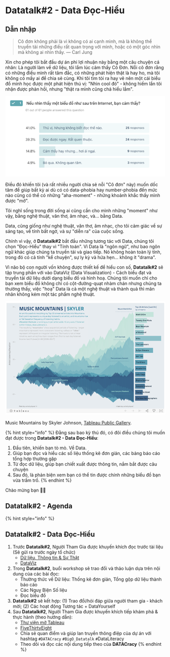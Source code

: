 # Datatalk\#2 - Data Đọc-Hiểu

## Dẫn nhập

> Cô đơn không phải là vì không có ai cạnh mình, mà là không thể truyền tải những điều rất quan trọng với mình, hoặc có một góc nhìn mà không ai nhìn thấy. — Carl Jung

Xin cho phép tôi bắt đầu dự án phi lợi nhuận này bằng một câu chuyện cá nhân: Là người làm về dữ liệu, tôi lắm lúc cảm thấy Cô Đơn. Nỗi cô đơn rằng có những điều mình rất tâm đắc, có những phát hiện thật là hay ho, mà tôi không có mấy ai để chia sẻ cùng. Khi tôi tìm tòi ra hay vẽ nên một cái biểu đồ minh học được một phát hiện thú vị: "Nhìn cool đó" - không hiếm lần tôi nhận được phản hồi, nhưng "thật ra mình cũng chả hiểu lắm".

![Kh&#x1EA3;o s&#xE1;t t&#x1EEB; DATAcracy Persona](../.gitbook/assets/image%20%2842%29.png)

Điều đó khiến tôi \(và rất nhiều người chia sẻ nỗi "Cô đơn" này\) muốn dốc tâm để giúp bất kỳ ai dù có có data-phobia hay number-phobia đến mức nào cũng có thể có những "aha-moment" - những khoảnh khắc thấy mình được "mở".

Tôi nghĩ sống trong đời sống ai cũng cần cho mình những "moment" như vậy, bằng nghệ thuật, văn thơ, âm nhạc, và... bằng Data.

Data, cũng giống như nghệ thuật, văn thơ, âm nhạc, cho tôi cảm giác về sự sáng tạo, về tính bất ngờ, và sự "diễn ra" của cuộc sống.

Chính vì vậy, ở **Datatalk\#2** bắt đầu những tương tác với Data, chúng tôi chọn "Đọc-Hiểu" thay vì "Tính toán". Vì Data là "ngôn ngữ", như bao ngôn ngữ khác giúp chúng ta truyền tải và giao tiếp. Nó không hoàn toàn lý tính, trong đó có cả tính "kể chuyện", sự ly kỳ và hứa hẹn... không ít "drama".

Vì não bộ con người vốn không được thiết kế để hiểu con số, **Datatalk\#2** sẽ tập trung phần với vào DataViz \(Data Visualization\) - Cách biểu đạt và truyển tải dữ liệu dưới dạng biểu đồ và hình hoạ. Chúng tôi muốn chỉ cho bạn xem biểu đồ không chỉ có cột-đường-quạt nhàm chán nhưng chúng ta thường thấy, việc "hoạ" Data là cả một nghệ thuật và thành quả thì mãn nhãn không kém một tác phẩm nghệ thuật.

![Music Mountains by Skyler Johnson, Tableau Public Gallery](../.gitbook/assets/image%20%2843%29.png)

Music Mountains by Skyler Johnson, [Tableau Public Gallery](https://public.tableau.com/profile/skybjohnson#!/vizhome/MusicMountains/mountains). 

{% hint style="info" %}
Đằng sau bao kỳ thú đó, có đôi điều chúng tôi muốn đạt được trong **Datatalk\#2 - Data Đọc-Hiểu**:

1. Đầu tiên, khiến bạn tò mò. Về Data.
2. Giúp bạn đọc và hiểu các số liệu thống kê đơn giản, các bảng báo cáo tổng hợp thường gặp
3. Từ đọc dữ liệu, giúp bạn chiết xuất được thông tin, nắm bắt được câu chuyện
4. Sau đó, là phản biện xem bạn có thể tin được chính những biểu đồ bạn vừa trầm trồ.
{% endhint %}

Chào mừng bạn 🎉🎉

## Datatalk\#2 - Agenda

{% hint style="info" %}
## Datatalk\#2 - Data Đọc-Hiểu

1. Trước **Datatalk\#2**, Người Tham Gia được khuyến khích đọc trước tài liệu \(Sẽ gửi ra trước ngày tổ chức\)
   * [Dữ liệu, Thông tin & Sự Thật](https://www.notion.so/2-0-D-li-u-C-u-chuy-n-S-th-t-1d0e7110672348938bc5d60a9478c692)
   * [DataViz](https://www.notion.so/2-1-DataViz-Storytelling-a71f25b7c347404eb64ace182cd699c5)
2. Trong **Datatalk\#2**, buổi workshop sẽ trao đổi và thảo luận dựa trên nội dung của các bài đọc:
   * Thường thức về Dữ liệu: Thống kê đơn giản, Tổng gộp dữ liệu thành báo cáo
   * Các Nguỵ Biện Số liệu
   * Đọc biểu đồ
3. **Datatalk\#2** sẽ kết hợp: \(1\) Trao đổi/hỏi đáp giữa người tham gia - khách mời; \(2\) Các hoạt động Tương tác + DataYourself
4. Sau **Datatalk\#2**, Người Tham Gia được khuyến khích tiếp khám phá & thực hành \(theo hướng dẫn\):
   * [Thư viện mở Tableau](https://www.notion.so/Tableau-FiveThirtyEight-b1ce56e60b0d4d4d84996334d2f3de0a)
   * [FiveThirtyEight](https://www.notion.so/DataYourself-OurWorldinData-c31a790d7679416abdde78150924d9fd)
   * Chia sẻ quan điểm và giúp lan truyền thông điệp của dự án với hashtag `#DATACracy` `#BigO_Datatalk` `#`DataLiteracy
   * Theo dõi và đọc các nội dung tiếp theo của **DATACracy**
{% endhint %}

